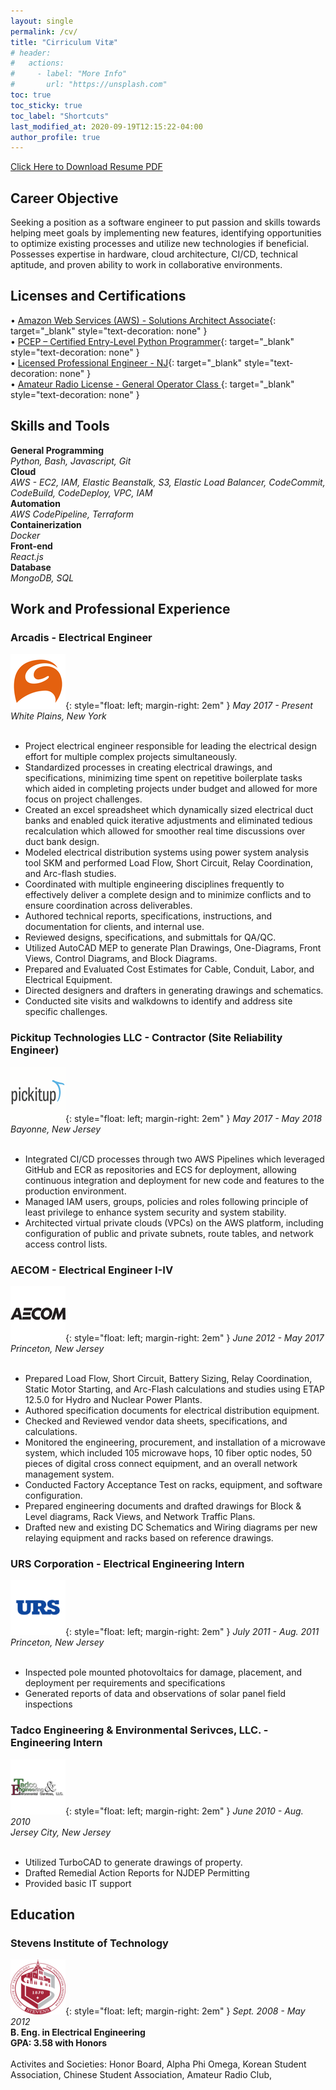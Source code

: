 ```yaml
---
layout: single
permalink: /cv/
title: "Cirriculum Vitæ"
# header:
#   actions:
#     - label: "More Info"
#       url: "https://unsplash.com"
toc: true
toc_sticky: true
toc_label: "Shortcuts"
last_modified_at: 2020-09-19T12:15:22-04:00
author_profile: true
---
```


<a href="/assets/docs/RESUME.pdf" class="btn btn--primary btn--default">Click Here to Download Resume PDF</a>

## Career Objective

Seeking a position as a software engineer to put passion and skills towards helping meet goals by implementing new features, identifying opportunities to optimize existing processes and utilize new technologies if beneficial. Possesses expertise in hardware, cloud architecture, CI/CD,  technical aptitude, and proven ability to work in collaborative environments.

## Licenses and Certifications

• [Amazon Web Services (AWS) - Solutions Architect Associate](https://www.youracclaim.com/badges/f8892d73-2d74-4b9e-a337-25f86813604c/public_url){: target="\_blank" style="text-decoration: none" }  
• [PCEP – Certified Entry-Level Python Programmer](https://www.youracclaim.com/badges/370c32ab-bfd2-4208-8901-e9155b6eb969/public_url){: target="\_blank" style="text-decoration: none" }  
• [Licensed Professional Engineer - NJ](https://newjersey.mylicense.com/verification/Search.aspx?facility=N){: target="\_blank" style="text-decoration: none" }  
• [Amateur Radio License - General Operator Class ](https://wireless2.fcc.gov/UlsApp/UlsSearch/license.jsp?licKey=3110536){: target="\_blank" style="text-decoration: none" }

## Skills and Tools

**General Programming** <br>
_Python, Bash, Javascript, Git_<br>
**Cloud** <br>
_AWS - EC2, IAM, Elastic Beanstalk, S3, Elastic Load Balancer, CodeCommit, CodeBuild, CodeDeploy, VPC, IAM_<br>
**Automation**<br>
_AWS CodePipeline, Terraform_<br>
**Containerization**<br>
_Docker_<br>
**Front-end**<br>
_React.js_<br>
**Database**<br>
_MongoDB, SQL_<br>

## Work and Professional Experience

### Arcadis - Electrical Engineer

![Arcadis](/assets/images/arcadis.png){: style="float: left; margin-right: 2em" }
_May 2017 - Present_  
_White Plains, New York_<br>
<br>

- Project electrical engineer responsible for leading the electrical design effort for multiple complex projects simultaneously.
- Standardized processes in creating electrical drawings, and specifications, minimizing time spent on repetitive boilerplate tasks which aided in completing projects under budget and allowed for more focus on project challenges.
- Created an excel spreadsheet which dynamically sized electrical duct banks and enabled quick iterative adjustments and eliminated tedious recalculation which allowed for smoother real time discussions over duct bank design.
- Modeled electrical distribution systems using power system analysis tool SKM and performed Load Flow, Short Circuit, Relay Coordination, and Arc-flash studies.
- Coordinated with multiple engineering disciplines frequently to effectively deliver a complete design and to minimize conflicts and to ensure coordination across deliverables.
- Authored technical reports, specifications, instructions, and documentation for clients, and internal use.
- Reviewed designs, specifications, and submittals for QA/QC.
- Utilized AutoCAD MEP to generate Plan Drawings, One-Diagrams, Front Views, Control Diagrams, and Block Diagrams.
- Prepared and Evaluated Cost Estimates for Cable, Conduit, Labor, and Electrical Equipment.
- Directed designers and drafters in generating drawings and schematics.
- Conducted site visits and walkdowns to identify and address site specific challenges.

### Pickitup Technologies LLC - Contractor (Site Reliability Engineer)

![Pickitup](/assets/images/pickitup.png){: style="float: left; margin-right: 2em" }
_May 2017 - May 2018_  
_Bayonne, New Jersey_<br>
<br>

- Integrated CI/CD processes through two AWS Pipelines which leveraged GitHub and ECR as repositories and ECS for deployment, allowing continuous integration and deployment for new code and features to the production environment.
- Managed IAM users, groups, policies and roles following principle of least privilege to enhance system security and system stability.
- Architected virtual private clouds (VPCs) on the AWS platform, including configuration of public and private subnets, route tables, and network access control lists.

### AECOM - Electrical Engineer I-IV

![AECOM](/assets/images/aecom.png){: style="float: left; margin-right: 2em" }
_June 2012 - May 2017_  
_Princeton, New Jersey_<br>
<br>

- Prepared Load Flow, Short Circuit, Battery Sizing, Relay Coordination, Static Motor Starting, and Arc-Flash calculations and studies using ETAP 12.5.0 for Hydro and Nuclear Power Plants.
- Authored specification documents for electrical distribution equipment.
- Checked and Reviewed vendor data sheets, specifications, and calculations.
- Monitored the engineering, procurement, and installation of a microwave system, which included 105 microwave hops, 10 fiber optic nodes, 50 pieces of digital cross connect equipment, and an overall network management system.
- Conducted Factory Acceptance Test on racks, equipment, and software configuration.
- Prepared engineering documents and drafted drawings for Block & Level diagrams, Rack Views, and Network Traffic Plans.
- Drafted new and existing DC Schematics and Wiring diagrams per new relaying equipment and racks based on reference drawings.

### URS Corporation - Electrical Engineering Intern

![URS](/assets/images/urs.png){: style="float: left; margin-right: 2em" }
_July 2011 - Aug. 2011_  
_Princeton, New Jersey_<br>
<br>

- Inspected pole mounted photovoltaics for damage, placement, and deployment per requirements and specifications
- Generated reports of data and observations of solar panel field inspections

### Tadco Engineering & Environmental Serivces, LLC. - Engineering Intern

![Tadco](/assets/images/tadco.png){: style="float: left; margin-right: 2em" }
_June 2010 - Aug. 2010_  
_Jersey City, New Jersey_<br>
<br>

- Utilized TurboCAD to generate drawings of property.
- Drafted Remedial Action Reports for NJDEP Permitting
- Provided basic IT support

## Education

### Stevens Institute of Technology

![Stevens](/assets/images/stevens.png){: style="float: left; margin-right: 2em" }
_Sept. 2008 - May 2012_  
**B. Eng. in Electrical Engineering**  
**GPA: 3.58 with Honors**<br>
<br>
Activites and Societies:
Honor Board,
Alpha Phi Omega,
Korean Student Association,
Chinese Student Association,
Amateur Radio Club,
